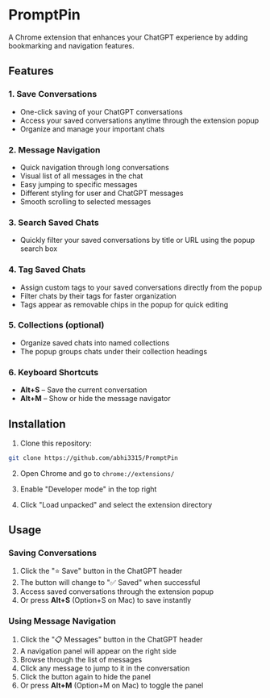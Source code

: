 # PromptPin

A Chrome extension that enhances your ChatGPT experience by adding bookmarking and navigation features.

## Features

### 1. Save Conversations
- One-click saving of your ChatGPT conversations
- Access your saved conversations anytime through the extension popup
- Organize and manage your important chats

### 2. Message Navigation
- Quick navigation through long conversations
- Visual list of all messages in the chat
- Easy jumping to specific messages
- Different styling for user and ChatGPT messages
- Smooth scrolling to selected messages

### 3. Search Saved Chats
- Quickly filter your saved conversations by title or URL using the popup search box

### 4. Tag Saved Chats
- Assign custom tags to your saved conversations directly from the popup
- Filter chats by their tags for faster organization
- Tags appear as removable chips in the popup for quick editing

### 5. Collections (optional)
- Organize saved chats into named collections
- The popup groups chats under their collection headings

### 6. Keyboard Shortcuts
- **Alt+S** &ndash; Save the current conversation
- **Alt+M** &ndash; Show or hide the message navigator

## Installation

1. Clone this repository:
```bash
git clone https://github.com/abhi3315/PromptPin
```

2. Open Chrome and go to `chrome://extensions/`

3. Enable "Developer mode" in the top right

4. Click "Load unpacked" and select the extension directory

## Usage

### Saving Conversations
1. Click the "⭐ Save" button in the ChatGPT header
2. The button will change to "✅ Saved" when successful
3. Access saved conversations through the extension popup
4. Or press **Alt+S** (Option+S on Mac) to save instantly

### Using Message Navigation
1. Click the "📋 Messages" button in the ChatGPT header
2. A navigation panel will appear on the right side
3. Browse through the list of messages
4. Click any message to jump to it in the conversation
5. Click the button again to hide the panel
6. Or press **Alt+M** (Option+M on Mac) to toggle the panel
